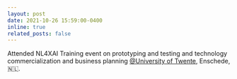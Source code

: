 ```yaml
---
layout: post
date: 2021-10-26 15:59:00-0400
inline: true
related_posts: false
---
```


Attended NL4XAI Training event on prototyping and testing and technology commercialization and business planning <a href="https://www.utwente.nl/en/">@University of Twente</a>, Enschede, 🇳🇱.